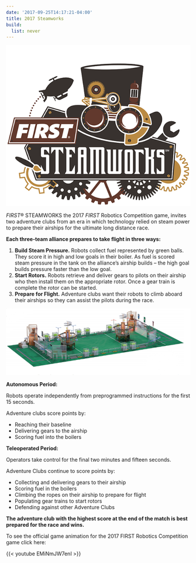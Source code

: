 ```yaml
---
date: '2017-09-25T14:17:21-04:00'
title: 2017 Steamworks
build:
  list: never
---
```


![first-stronghold-logo-color](first-steamworks-transparent-logo.png)

*FIRST*® STEAMWORKS the 2017 *FIRST* Robotics Competition game, invites two adventure clubs from an era in which technology relied on steam power to prepare their airships for the ultimate long distance race.

**Each three-team alliance prepares to take flight in three ways:**

1. **Build Steam Pressure.** Robots collect fuel represented by green balls. They score it in high and low goals in their boiler. As fuel is scored steam pressure in the tank on the alliance’s airship builds – the high goal builds pressure faster than the low goal.
2. **Start Rotors.** Robots retrieve and deliver gears to pilots on their airship who then install them on the appropriate rotor. Once a gear train is complete the rotor can be started.
3. **Prepare for Flight.** Adventure clubs want their robots to climb aboard their airships so they can assist the pilots during the race.

![first-stronghold-logo-color](steamworks.png)

**Autonomous Period:**

Robots operate independently from preprogrammed instructions for the first 15 seconds.

Adventure clubs score points by:

- Reaching their baseline
- Delivering gears to the airship
- Scoring fuel into the boilers

**Teleoperated Period:**

Operators take control for the final two minutes and fifteen seconds.

Adventure Clubs continue to score points by:

- Collecting and delivering gears to their airship
- Scoring fuel in the boilers
- Climbing the ropes on their airship to prepare for flight
- Populating gear trains to start rotors
- Defending against other Adventure Clubs

**The adventure club with the highest score at the end of the match is best prepared for the race and wins.**

To see the official game animation for the 2017 FIRST Robotics Competition game click here:

{{< youtube EMiNmJW7enI >}}

